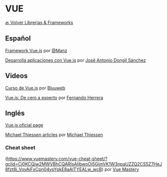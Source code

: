 
# VUE

[🔙 Volver Librerias & Frameworks](../librerias-frameworks)


## Español

[Framework Vue.js](https://lenguajejs.com/vuejs/) por [@Manz](https://twitter.com/Manz)

[Desarrolla aplicaciones con Vue.js](https://jdonsan.gitbooks.io/desarrolla-aplicaciones-con-vuejs/content/) por [ José Antonio Dongil Sánchez](https://elabismodenull.wordpress.com/acerca-de/)


## Videos

[Curso de Vue.js](https://youtu.be/GAQB7Y4X5fM) por [Bluuweb](https://www.youtube.com/channel/UCH7IANkyEcsVW_y1IlpkamQ)

[Vue.js: De cero a experto](https://www.udemy.com/course/vuejs-fh/) por [Fernando Herrera](https://fernando-herrera.com/#/)

## Inglés

[Vue.js oficial page](https://vuejs.org/)

[Michael Thiessen articles](https://michaelnthiessen.com/articles) por [Michael Thiessen](https://michaelnthiessen.com/)

### Cheat sheet
(https://www.vuemastery.com/vue-cheat-sheet/?gclid=Cj0KCQjw2MWVBhCQARIsAIjbwoOj5GimVK1W3npaUZZQ2CS5Z7HeJ8fzt8j_VoyAiFxCpn04ysYpkE8aAlTYEALw_wcB) por [Vue Mastery](https://www.vuemastery.com/)